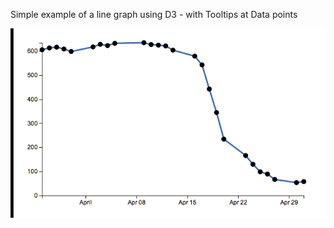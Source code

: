 Simple example of a line graph using D3 - with Tooltips at Data points

![screenshot](/screenshot_of_graph.png?raw=true)
